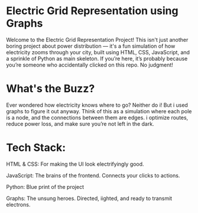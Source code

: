 # Electric Grid Representation using Graphs

Welcome to the Electric Grid Representation Project! This isn't just another boring project about power distribution — it's a fun simulation of how electricity zooms through your city, built using HTML, CSS, JavaScript, and a sprinkle of Python as main skeleton. If you’re here, it’s probably because you’re someone who accidentally clicked on this repo. No judgment!

# What's the Buzz? 

Ever wondered how electricity knows where to go? Neither do i! But i used graphs to figure it out anyway. Think of this as a simulation where each pole is a node, and the connections between them are edges. i optimize routes, reduce power loss, and make sure you’re not left in the dark.

# Tech Stack:

HTML & CSS: For making the UI look electrifyingly good.

JavaScript: The brains of the frontend. Connects your clicks to actions.

Python: Blue print of the project

Graphs: The unsung heroes. Directed, iighted, and ready to transmit electrons.

